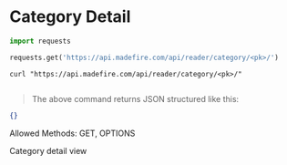 # Category Detail

```python
import requests

requests.get('https://api.madefire.com/api/reader/category/<pk>/')
```

```shell
curl "https://api.madefire.com/api/reader/category/<pk>/"
```

```javascript
```

> The above command returns JSON structured like this:

```json
{}
```

Allowed Methods: GET, OPTIONS

Category detail view
